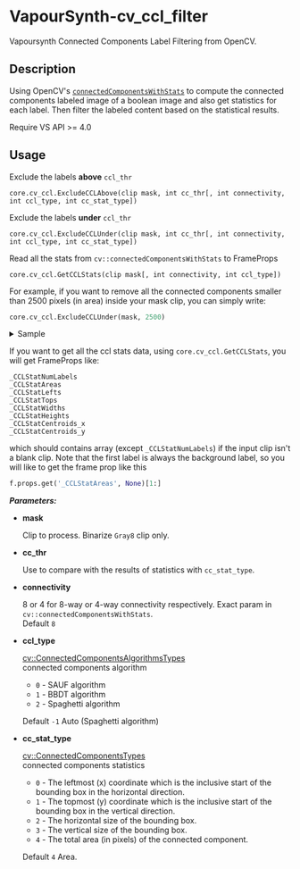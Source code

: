 # VapourSynth-cv_ccl_filter
Vapoursynth Connected Components Label Filtering from OpenCV.

## Description

Using OpenCV's [`connectedComponentsWithStats`](https://docs.opencv.org/5.x/d3/dc0/group__imgproc__shape.html#ga107a78bf7cd25dec05fb4dfc5c9e765f) to compute the connected components labeled image of a boolean image and also get statistics for each label. Then filter the labeled content based on the statistical results.

Require VS API >= 4.0

## Usage
Exclude the labels **above** `ccl_thr`
```
core.cv_ccl.ExcludeCCLAbove(clip mask, int cc_thr[, int connectivity, int ccl_type, int cc_stat_type])
```
Exclude the labels **under** `ccl_thr`
```
core.cv_ccl.ExcludeCCLUnder(clip mask, int cc_thr[, int connectivity, int ccl_type, int cc_stat_type])
```
Read all the stats from `cv::connectedComponentsWithStats` to FrameProps  
```
core.cv_ccl.GetCCLStats(clip mask[, int connectivity, int ccl_type])
```

For example, if you want to remove all the connected components smaller than 2500 pixels (in area) inside your mask clip, you can simply write:
```python
core.cv_ccl.ExcludeCCLUnder(mask, 2500)
```

<details>
<summary>Sample</summary>

`Original`  
![image](https://github.com/dtlnor/VapourSynth-cv_ccl_filter/assets/21131439/cafc05ca-d759-412c-a791-a15ea13a17f8)

`ExcludeCCLUnder 2500`  
![image](https://github.com/dtlnor/VapourSynth-cv_ccl_filter/assets/21131439/566c7370-b0ec-4930-a11b-2673b3f98f53)

`ExcludeCCLAbove 2500`  
![image](https://github.com/dtlnor/VapourSynth-cv_ccl_filter/assets/21131439/7141aeb2-5915-4600-90b9-fadc4100ffc2)

</details>

If you want to get all the ccl stats data, using `core.cv_ccl.GetCCLStats`, you will get FrameProps like:

```
_CCLStatNumLabels
_CCLStatAreas
_CCLStatLefts
_CCLStatTops
_CCLStatWidths
_CCLStatHeights
_CCLStatCentroids_x
_CCLStatCentroids_y
```

which should contains array (except `_CCLStatNumLabels`) if the input clip isn't a blank clip. Note that the first label is always the background label, so you will like to get the frame prop like this
```py
f.props.get('_CCLStatAreas', None)[1:]
```

***Parameters:***

- **mask**

    Clip to process. Binarize `Gray8` clip only.

- **cc_thr**

    Use to compare with the results of statistics with `cc_stat_type`.

- **connectivity**

    8 or 4 for 8-way or 4-way connectivity respectively. Exact param in `cv::connectedComponentsWithStats`.  
    Default `8`

- **ccl_type**

    [cv::ConnectedComponentsAlgorithmsTypes](https://docs.opencv.org/5.x/d3/dc0/group__imgproc__shape.html#ga5ed7784614678adccb699c70fb841075)  
    connected components algorithm  
    - `0` - SAUF algorithm  
    - `1` - BBDT algorithm  
    - `2` - Spaghetti algorithm

    Default `-1` Auto (Spaghetti algorithm)

- **cc_stat_type**

    [cv::ConnectedComponentsTypes](https://docs.opencv.org/5.x/d3/dc0/group__imgproc__shape.html#gac7099124c0390051c6970a987e7dc5c5)  
    connected components statistics
    - `0` - The leftmost (x) coordinate which is the inclusive start of the bounding box in the horizontal direction.
    - `1` - The topmost (y) coordinate which is the inclusive start of the bounding box in the vertical direction.
    - `2` - The horizontal size of the bounding box.
    - `3` - The vertical size of the bounding box.
    - `4` - The total area (in pixels) of the connected component.

    Default `4` Area.


 


